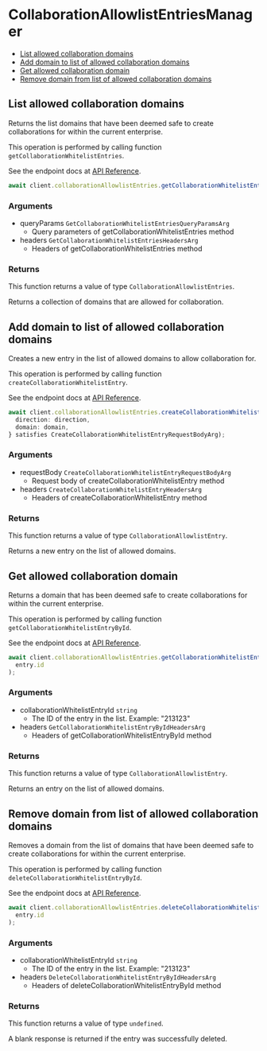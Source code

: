 # CollaborationAllowlistEntriesManager

- [List allowed collaboration domains](#list-allowed-collaboration-domains)
- [Add domain to list of allowed collaboration domains](#add-domain-to-list-of-allowed-collaboration-domains)
- [Get allowed collaboration domain](#get-allowed-collaboration-domain)
- [Remove domain from list of allowed collaboration domains](#remove-domain-from-list-of-allowed-collaboration-domains)

## List allowed collaboration domains

Returns the list domains that have been deemed safe to create collaborations
for within the current enterprise.

This operation is performed by calling function `getCollaborationWhitelistEntries`.

See the endpoint docs at
[API Reference](https://developer.box.com/reference/get-collaboration-whitelist-entries/).

<!-- sample get_collaboration_whitelist_entries -->

```ts
await client.collaborationAllowlistEntries.getCollaborationWhitelistEntries();
```

### Arguments

- queryParams `GetCollaborationWhitelistEntriesQueryParamsArg`
  - Query parameters of getCollaborationWhitelistEntries method
- headers `GetCollaborationWhitelistEntriesHeadersArg`
  - Headers of getCollaborationWhitelistEntries method

### Returns

This function returns a value of type `CollaborationAllowlistEntries`.

Returns a collection of domains that are allowed for collaboration.

## Add domain to list of allowed collaboration domains

Creates a new entry in the list of allowed domains to allow
collaboration for.

This operation is performed by calling function `createCollaborationWhitelistEntry`.

See the endpoint docs at
[API Reference](https://developer.box.com/reference/post-collaboration-whitelist-entries/).

<!-- sample post_collaboration_whitelist_entries -->

```ts
await client.collaborationAllowlistEntries.createCollaborationWhitelistEntry({
  direction: direction,
  domain: domain,
} satisfies CreateCollaborationWhitelistEntryRequestBodyArg);
```

### Arguments

- requestBody `CreateCollaborationWhitelistEntryRequestBodyArg`
  - Request body of createCollaborationWhitelistEntry method
- headers `CreateCollaborationWhitelistEntryHeadersArg`
  - Headers of createCollaborationWhitelistEntry method

### Returns

This function returns a value of type `CollaborationAllowlistEntry`.

Returns a new entry on the list of allowed domains.

## Get allowed collaboration domain

Returns a domain that has been deemed safe to create collaborations
for within the current enterprise.

This operation is performed by calling function `getCollaborationWhitelistEntryById`.

See the endpoint docs at
[API Reference](https://developer.box.com/reference/get-collaboration-whitelist-entries-id/).

<!-- sample get_collaboration_whitelist_entries_id -->

```ts
await client.collaborationAllowlistEntries.getCollaborationWhitelistEntryById(
  entry.id
);
```

### Arguments

- collaborationWhitelistEntryId `string`
  - The ID of the entry in the list. Example: "213123"
- headers `GetCollaborationWhitelistEntryByIdHeadersArg`
  - Headers of getCollaborationWhitelistEntryById method

### Returns

This function returns a value of type `CollaborationAllowlistEntry`.

Returns an entry on the list of allowed domains.

## Remove domain from list of allowed collaboration domains

Removes a domain from the list of domains that have been deemed safe to create
collaborations for within the current enterprise.

This operation is performed by calling function `deleteCollaborationWhitelistEntryById`.

See the endpoint docs at
[API Reference](https://developer.box.com/reference/delete-collaboration-whitelist-entries-id/).

<!-- sample delete_collaboration_whitelist_entries_id -->

```ts
await client.collaborationAllowlistEntries.deleteCollaborationWhitelistEntryById(
  entry.id
);
```

### Arguments

- collaborationWhitelistEntryId `string`
  - The ID of the entry in the list. Example: "213123"
- headers `DeleteCollaborationWhitelistEntryByIdHeadersArg`
  - Headers of deleteCollaborationWhitelistEntryById method

### Returns

This function returns a value of type `undefined`.

A blank response is returned if the entry was
successfully deleted.
